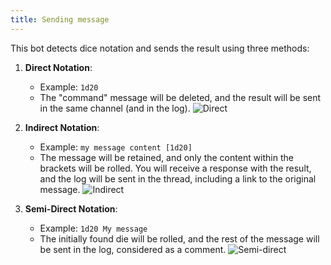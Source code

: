 ```yaml
---
title: Sending message
---
```

This bot detects dice notation and sends the result using three methods:

1. **Direct Notation**:
   - Example: `1d20`
   - The "command" message will be deleted, and the result will be sent in the same channel (and in the log).
   ![Direct](/assets/rolls/direct.gif)

2. **Indirect Notation**:
   - Example: `my message content [1d20]`
   - The message will be retained, and only the content within the brackets will be rolled. You will receive a response with the result, and the log will be sent in the thread, including a link to the original message.
   ![Indirect](/assets/rolls/indirect.gif)

3. **Semi-Direct Notation**:
   - Example: `1d20 My message`
   - The initially found die will be rolled, and the rest of the message will be sent in the log, considered as a comment.
   ![Semi-direct](/assets/rolls/semi-direct.gif)